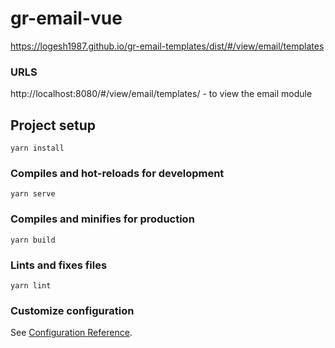 # gr-email-vue

https://logesh1987.github.io/gr-email-templates/dist/#/view/email/templates

### URLS
http://localhost:8080/#/view/email/templates/ - to view the email module

## Project setup
```
yarn install
```

### Compiles and hot-reloads for development
```
yarn serve
```

### Compiles and minifies for production
```
yarn build
```

### Lints and fixes files
```
yarn lint
```

### Customize configuration
See [Configuration Reference](https://cli.vuejs.org/config/).
